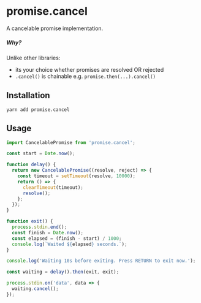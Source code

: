 # promise.cancel 

A cancelable promise implementation.

##### Why?

Unlike other libraries:

* its your choice whether promises are resolved OR rejected
* `.cancel()` is chainable e.g. `promise.then(...).cancel()`

## Installation

```
yarn add promise.cancel
```

## Usage

```typescript
import CancelablePromise from 'promise.cancel';

const start = Date.now();

function delay() {
  return new CancelablePromise((resolve, reject) => {
    const timeout = setTimeout(resolve, 10000);
    return () => {
      clearTimeout(timeout);
      resolve();
    };
  });
}

function exit() {
  process.stdin.end();
  const finish = Date.now();
  const elapsed = (finish - start) / 1000;
  console.log(`Waited ${elapsed} seconds.`);
}

console.log('Waiting 10s before exiting. Press RETURN to exit now.');

const waiting = delay().then(exit, exit);

process.stdin.on('data', data => {
  waiting.cancel();
});
```
